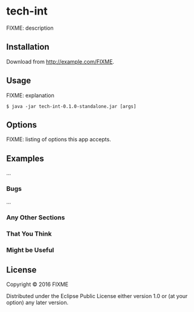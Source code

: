 # tech-int

FIXME: description

## Installation

Download from http://example.com/FIXME.

## Usage

FIXME: explanation

    $ java -jar tech-int-0.1.0-standalone.jar [args]

## Options

FIXME: listing of options this app accepts.

## Examples

...

### Bugs

...

### Any Other Sections
### That You Think
### Might be Useful

## License

Copyright © 2016 FIXME

Distributed under the Eclipse Public License either version 1.0 or (at
your option) any later version.
